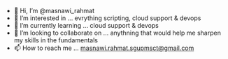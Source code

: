 - 👋 Hi, I’m @masnawi_rahmat
- 👀 I’m interested in ... evrything scripting, cloud support & devops
- 🌱 I’m currently learning ... cloud support & devops
- 💞️ I’m looking to collaborate on ... anythning that would help me sharpen my skills in the fundamentals
- 📫 How to reach me ... masnawi.rahmat.sgupmsct@gmail.com

<!---
masnawi-rahmat/masnawi-rahmat is a ✨ special ✨ repository because its `README.md` (this file) appears on your GitHub profile.
You can click the Preview link to take a look at your changes.
--->
